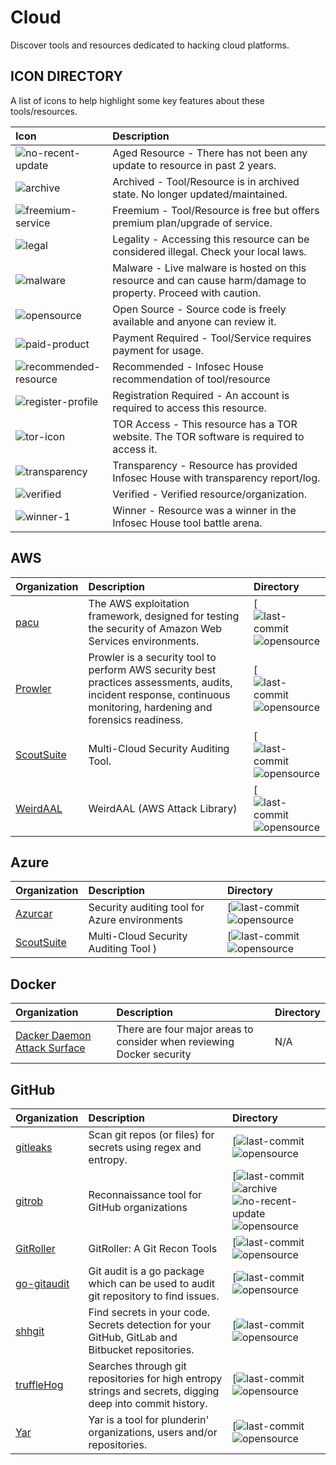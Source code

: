 # Cloud

Discover tools and resources dedicated to hacking cloud platforms.

## ICON DIRECTORY

A list of icons to help highlight some key features about these tools/resources.

| Icon | Description |
| :--- | :--- |
| ![no-recent-update](https://raw.githubusercontent.com/InfosecHouse/InfosecHouse/main/icons/no-recent-update.png) | Aged Resource - There has not been any update to resource in past 2 years. |
| ![archive](https://raw.githubusercontent.com/InfosecHouse/InfosecHouse/main/icons/archive.png) | Archived - Tool/Resource is in archived state. No longer updated/maintained. |
| ![freemium-service](https://raw.githubusercontent.com/InfosecHouse/InfosecHouse/main/icons/freemium-service.png) | Freemium - Tool/Resource is free but offers premium plan/upgrade of service. |
| ![legal](https://raw.githubusercontent.com/InfosecHouse/InfosecHouse/main/icons/legal.png) | Legality - Accessing this resource can be considered illegal. Check your local laws. |
| ![malware](https://raw.githubusercontent.com/InfosecHouse/InfosecHouse/main/icons/malware.png) | Malware - Live malware is hosted on this resource and can cause harm/damage to property. Proceed with caution. |
| ![opensource](https://raw.githubusercontent.com/InfosecHouse/InfosecHouse/main/icons/opensource.png) | Open Source - Source code is freely available and anyone can review it. |
| ![paid-product](https://raw.githubusercontent.com/InfosecHouse/InfosecHouse/main/icons/paid-product.png) | Payment Required - Tool/Service requires payment for usage. |
| ![recommended-resource](https://raw.githubusercontent.com/InfosecHouse/InfosecHouse/main/icons/recommended-resource.png) | Recommended - Infosec House recommendation of tool/resource |
| ![register-profile](https://raw.githubusercontent.com/InfosecHouse/InfosecHouse/main/icons/register-profile.png) | Registration Required - An account is required to access this resource. |
| ![tor-icon](https://raw.githubusercontent.com/InfosecHouse/InfosecHouse/main/icons/tor-icon.png) | TOR Access - This resource has a TOR website. The TOR software is required to access it. |
| ![transparency](https://raw.githubusercontent.com/InfosecHouse/InfosecHouse/main/icons/transparency.png) | Transparency - Resource has provided Infosec House with transparency report/log. |
| ![verified](https://raw.githubusercontent.com/InfosecHouse/InfosecHouse/main/icons/verified.png) | Verified - Verified resource/organization. |
| ![winner-1](https://raw.githubusercontent.com/InfosecHouse/InfosecHouse/main/icons/winner.png) | Winner - Resource was a winner in the Infosec House tool battle arena. |

## AWS

| Organization | Description | Directory |
| :--- | :--- | :--- |
| [pacu](https://github.com/RhinoSecurityLabs/pacu) | The AWS exploitation framework, designed for testing the security of Amazon Web Services environments. | [![last-commit](https://badgen.net/github/last-commit/RhinoSecurityLabs/pacu?color=947cb0&style=flat-square) ![opensource](https://raw.githubusercontent.com/InfosecHouse/InfosecHouse/main/icons/opensource.png) |
| [Prowler](https://github.com/toniblyx/prowler) | Prowler is a security tool to perform AWS security best practices assessments, audits, incident response, continuous monitoring, hardening and forensics readiness. | [![last-commit](https://badgen.net/github/last-commit/toniblyx/prowler?color=947cb0&style=flat-square) ![opensource](https://raw.githubusercontent.com/InfosecHouse/InfosecHouse/main/icons/opensource.png) |
| [ScoutSuite](https://github.com/nccgroup/ScoutSuite) | Multi-Cloud Security Auditing Tool. | [![last-commit](https://badgen.net/github/last-commit/nccgroup/ScoutSuite?color=947cb0&style=flat-square) ![opensource](https://raw.githubusercontent.com/InfosecHouse/InfosecHouse/main/icons/opensource.png) |
| [WeirdAAL](https://github.com/carnal0wnage/weirdAAL) | WeirdAAL (AWS Attack Library) | [![last-commit](https://badgen.net/github/last-commit/carnal0wnage/weirdAAL?color=947cb0&style=flat-square) ![opensource](https://raw.githubusercontent.com/InfosecHouse/InfosecHouse/main/icons/opensource.png) |

## Azure

| Organization | Description | Directory |
| :--- | :--- | :--- |
| [Azurcar](https://github.com/nccgroup/azucar) | Security auditing tool for Azure environments | [![last-commit](https://badgen.net/github/last-commit/nccgroup/azucar?color=947cb0&style=flat-square) ![opensource](https://raw.githubusercontent.com/InfosecHouse/InfosecHouse/main/icons/opensource.png) |
| [ScoutSuite](https://github.com/nccgroup/ScoutSuite) | Multi-Cloud Security Auditing Tool ) | [![last-commit](https://badgen.net/github/last-commit/nccgroup/ScoutSuite?color=947cb0&style=flat-square) ![opensource](https://raw.githubusercontent.com/InfosecHouse/InfosecHouse/main/icons/opensource.png) |

## Docker

| Organization | Description | Directory |
| :--- | :--- | :--- |
| [Dacker Daemon Attack Surface](https://docs.docker.com/engine/security/#docker-daemon-attack-surface) | There are four major areas to consider when reviewing Docker security | N/A |

## GitHub

| Organization | Description | Directory |
| :--- | :--- | :--- |
| [gitleaks](https://github.com/zricethezav/gitleaks) | Scan git repos \(or files\) for secrets using regex and entropy. | [![last-commit](https://badgen.net/github/last-commit/zricethezav/gitleaks?color=947cb0&style=flat-square) ![opensource](https://raw.githubusercontent.com/InfosecHouse/InfosecHouse/main/icons/opensource.png) |
| [gitrob](https://github.com/michenriksen/gitrob) | Reconnaissance tool for GitHub organizations | [![last-commit](https://badgen.net/github/last-commit/1ndianl33t/michenriksen/gitrob?color=947cb0&style=flat-square) ![archive](https://raw.githubusercontent.com/InfosecHouse/InfosecHouse/main/icons/archive.png) ![no-recent-update](https://raw.githubusercontent.com/InfosecHouse/InfosecHouse/main/icons/no-recent-update.png) ![opensource](https://raw.githubusercontent.com/InfosecHouse/InfosecHouse/main/icons/opensource.png) |
| [GitRoller](https://github.com/mansoorr123/GitRoller) | GitRoller: A Git Recon Tools | [![last-commit](https://badgen.net/github/last-commit/mansoorr123/GitRoller?color=947cb0&style=flat-square) ![opensource](https://raw.githubusercontent.com/InfosecHouse/InfosecHouse/main/icons/opensource.png) |
| [go-gitaudit](https://github.com/r-pai/go-gitaudit) | Git audit is a go package which can be used to audit git repository to find issues. | [![last-commit](https://badgen.net/github/last-commit/r-pai/go-gitaudit?color=947cb0&style=flat-square) ![opensource](https://raw.githubusercontent.com/InfosecHouse/InfosecHouse/main/icons/opensource.png) |
| [shhgit](https://github.com/eth0izzle/shhgit) | Find secrets in your code. Secrets detection for your GitHub, GitLab and Bitbucket repositories. | [![last-commit](https://badgen.net/github/last-commit/eth0izzle/shhgit?color=947cb0&style=flat-square) ![opensource](https://raw.githubusercontent.com/InfosecHouse/InfosecHouse/main/icons/opensource.png) |
| [truffleHog](https://github.com/trufflesecurity/truffleHog) | Searches through git repositories for high entropy strings and secrets, digging deep into commit history. | [![last-commit](https://badgen.net/github/last-commit/trufflesecurity/truffleHog?color=947cb0&style=flat-square) ![opensource](https://raw.githubusercontent.com/InfosecHouse/InfosecHouse/main/icons/opensource.png) |
| [Yar](https://github.com/nielsing/yar) | Yar is a tool for plunderin' organizations, users and/or repositories. | [![last-commit](https://badgen.net/github/last-commit/nielsing/yar?color=947cb0&style=flat-square) ![opensource](https://raw.githubusercontent.com/InfosecHouse/InfosecHouse/main/icons/opensource.png) |